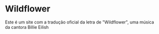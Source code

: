# Wildflower
Este é um site com a tradução oficial da letra de "Wildflower", uma música da cantora Billie Eilish
